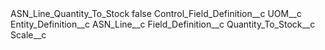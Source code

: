<?xml version="1.0" encoding="UTF-8"?>
<CustomMetadata xmlns="http://soap.sforce.com/2006/04/metadata" xmlns:xsi="http://www.w3.org/2001/XMLSchema-instance" xmlns:xsd="http://www.w3.org/2001/XMLSchema">
    <label>ASN_Line_Quantity_To_Stock</label>
    <protected>false</protected>
    <values>
        <field>Control_Field_Definition__c</field>
        <value xsi:type="xsd:string">UOM__c</value>
    </values>
    <values>
        <field>Entity_Definition__c</field>
        <value xsi:type="xsd:string">ASN_Line__c</value>
    </values>
    <values>
        <field>Field_Definition__c</field>
        <value xsi:type="xsd:string">Quantity_To_Stock__c</value>
    </values>
    <values>
        <field>Scale__c</field>
        <value xsi:nil="true"/>
    </values>
</CustomMetadata>
